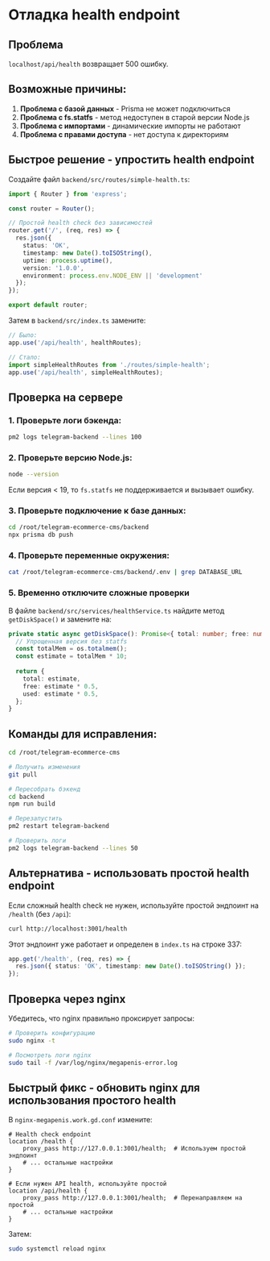 # Отладка health endpoint

## Проблема
`localhost/api/health` возвращает 500 ошибку.

## Возможные причины:

1. **Проблема с базой данных** - Prisma не может подключиться
2. **Проблема с fs.statfs** - метод недоступен в старой версии Node.js
3. **Проблема с импортами** - динамические импорты не работают
4. **Проблема с правами доступа** - нет доступа к директориям

## Быстрое решение - упростить health endpoint

Создайте файл `backend/src/routes/simple-health.ts`:

```typescript
import { Router } from 'express';

const router = Router();

// Простой health check без зависимостей
router.get('/', (req, res) => {
  res.json({
    status: 'OK',
    timestamp: new Date().toISOString(),
    uptime: process.uptime(),
    version: '1.0.0',
    environment: process.env.NODE_ENV || 'development'
  });
});

export default router;
```

Затем в `backend/src/index.ts` замените:

```typescript
// Было:
app.use('/api/health', healthRoutes);

// Стало:
import simpleHealthRoutes from './routes/simple-health';
app.use('/api/health', simpleHealthRoutes);
```

## Проверка на сервере

### 1. Проверьте логи бэкенда:
```bash
pm2 logs telegram-backend --lines 100
```

### 2. Проверьте версию Node.js:
```bash
node --version
```

Если версия < 19, то `fs.statfs` не поддерживается и вызывает ошибку.

### 3. Проверьте подключение к базе данных:
```bash
cd /root/telegram-ecommerce-cms/backend
npx prisma db push
```

### 4. Проверьте переменные окружения:
```bash
cat /root/telegram-ecommerce-cms/backend/.env | grep DATABASE_URL
```

### 5. Временно отключите сложные проверки

В файле `backend/src/services/healthService.ts` найдите метод `getDiskSpace()` и замените на:

```typescript
private static async getDiskSpace(): Promise<{ total: number; free: number; used: number }> {
  // Упрощенная версия без statfs
  const totalMem = os.totalmem();
  const estimate = totalMem * 10;
  
  return {
    total: estimate,
    free: estimate * 0.5,
    used: estimate * 0.5,
  };
}
```

## Команды для исправления:

```bash
cd /root/telegram-ecommerce-cms

# Получить изменения
git pull

# Пересобрать бэкенд
cd backend
npm run build

# Перезапустить
pm2 restart telegram-backend

# Проверить логи
pm2 logs telegram-backend --lines 50
```

## Альтернатива - использовать простой health endpoint

Если сложный health check не нужен, используйте простой эндпоинт на `/health` (без `/api`):

```bash
curl http://localhost:3001/health
```

Этот эндпоинт уже работает и определен в `index.ts` на строке 337:

```typescript
app.get('/health', (req, res) => {
  res.json({ status: 'OK', timestamp: new Date().toISOString() });
});
```

## Проверка через nginx

Убедитесь, что nginx правильно проксирует запросы:

```bash
# Проверить конфигурацию
sudo nginx -t

# Посмотреть логи nginx
sudo tail -f /var/log/nginx/megapenis-error.log
```

## Быстрый фикс - обновить nginx для использования простого health

В `nginx-megapenis.work.gd.conf` измените:

```nginx
# Health check endpoint
location /health {
    proxy_pass http://127.0.0.1:3001/health;  # Используем простой эндпоинт
    # ... остальные настройки
}

# Если нужен API health, используйте простой
location /api/health {
    proxy_pass http://127.0.0.1:3001/health;  # Перенаправляем на простой
    # ... остальные настройки
}
```

Затем:
```bash
sudo systemctl reload nginx
```

